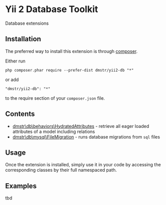 Yii 2 Database Toolkit
======================
Database extensions

Installation
------------

The preferred way to install this extension is through [composer](http://getcomposer.org/download/).

Either run

```
php composer.phar require --prefer-dist dmstr/yii2-db "*"
```

or add

```
"dmstr/yii2-db": "*"
```

to the require section of your `composer.json` file.


Contents
--------
- [dmstr\db\behaviors\HydratedAttributes](https://github.com/dmstr/yii2-db/blob/master/db/behaviors/HydratedAttributes.php) - retrieve all eager loaded attributes of a model including relations
- [dmstr\db\mysql\FileMigration](https://github.com/dmstr/yii2-db/blob/master/db/mysql/FileMigration.php) - runs database migrations from `sql` files

Usage
-----

Once the extension is installed, simply use it in your code by accessing the corresponding classes by their full namespaced path.

Examples
-------
tbd
